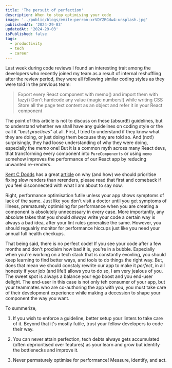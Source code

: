 ```yaml
---
title: 'The persuit of perfection'
description: When to stop optimising your code
image: '../public/blogs/emile-perron-xrVDYZRGdw4-unsplash.jpg'
publishedAt: '2024-29-03'
updatedAt: '2024-29-03'
isPublished: false
tags:
  - productivity
  - tech
  - career
---
```


Last week during code reviews I found an interesting trait among the developers
who recently joined my team as a result of internal reshuffling after the review
period, they were all following similar coding styles as they were told in the
previous team:

> Export every React component with memo() and import them with lazy() Don't
> hardcode any value (magic numbers!) while writing CSS Store all the page text
> content as an object and refer it in your React component

The point of this article is not to discuss on these (absurd!) guidelines, but
to understand whether we shall have any guidelines on coding style or the call
it _"best practices"_ at all. First, I tried to understand if they know what
they are doing, or just doing them because they are told so. And (not!)
surprisingly, they had loose understanding of why they were doing, especially
the _memo_ one! But it is a common myth across many React devs, that
transforming every component into `PureComponents` or using `memo` somehow
improves the performance of our React app by reducing unwanted re-renders.

[Kent C Dodds](https://x.com/kent-link-add-here) has a great
[article](insert-the-article-link) on why (and how) we should prioritise fixing
slow renders than rerenders, please read that first and comeback if you feel
disconnected with what I am about to say now.

Right, performance optimisation futile unless your app shows symptoms of lack of
the same. Just like you don't visit a doctor until you get symptoms of illness,
prematurely optimising for performance when you are creating a component is
absolutely unnecessary in every case. More importantly, any absolute takes that
you should _always_ write your code a certain way is always a bad idea, after
your lint rules generalise the same. However, you should regualrly monitor for
performance hiccups just like you need your annual full health checkups.

That being said, there is no perfect code! If you see your code after a few
months and don't proclaim how bad it is, you're in a bubble. Especially when
you're working on a tech stack that is constantly evovling, you should keep
learning to find better ways, and tools to do things the right way. But, does
that mean we should constaly rewrite our app to make it _perfect_, in all
honesty if your job (and life!) allows you to do so, I am very jealous of you.
The sweet spot is always a balance your ego boost and you end-user delight. The
end-user in this case is not only teh consumer of your app, but your teammates
who are co-authoring the app with you, you must take care of their development
experience while making a decession to shape your component the way you want.

To summerize,

1. If you wish to enforce a guideline, better setup your linters to take care of
   it. Beyond that it's mostly futile, trust your fellow developers to code
   their way.

2. You can never attain perfection, tech debts always gets accumulated (often
   deprioritised over features) as your learn and grow but identify the
   bottlenecks and improve it.

3. Never permaturely optimise for performance! Measure, identify, and act.
